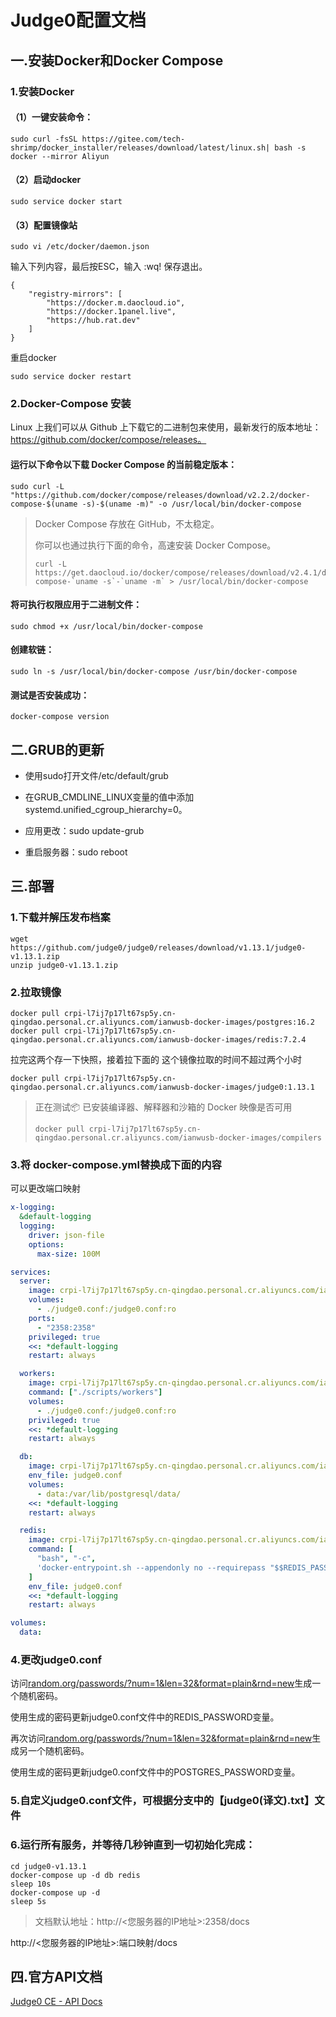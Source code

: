 # Judge0配置文档

## 一.安装Docker和Docker Compose

### 1.安装Docker



#### （1）一键安装命令：

```
sudo curl -fsSL https://gitee.com/tech-shrimp/docker_installer/releases/download/latest/linux.sh| bash -s docker --mirror Aliyun
```

#### （2）启动docker

```
sudo service docker start
```

#### （3）配置镜像站

```
sudo vi /etc/docker/daemon.json
```

输入下列内容，最后按ESC，输入 :wq! 保存退出。

```
{
    "registry-mirrors": [
        "https://docker.m.daocloud.io",
        "https://docker.1panel.live",
        "https://hub.rat.dev"
    ]
}
```

重启docker

```
sudo service docker restart
```

### 2.Docker-Compose 安装

Linux 上我们可以从 Github 上下载它的二进制包来使用，最新发行的版本地址：https://github.com/docker/compose/releases。

#### 运行以下命令以下载 Docker Compose 的当前稳定版本：

```
sudo curl -L "https://github.com/docker/compose/releases/download/v2.2.2/docker-compose-$(uname -s)-$(uname -m)" -o /usr/local/bin/docker-compose
```

> Docker Compose 存放在 GitHub，不太稳定。
>
> 你可以也通过执行下面的命令，高速安装 Docker Compose。
>
> ```
> curl -L https://get.daocloud.io/docker/compose/releases/download/v2.4.1/docker-compose-`uname -s`-`uname -m` > /usr/local/bin/docker-compose
> ```

#### 将可执行权限应用于二进制文件：

```
sudo chmod +x /usr/local/bin/docker-compose
```

#### 创建软链：

```
sudo ln -s /usr/local/bin/docker-compose /usr/bin/docker-compose
```

#### 测试是否安装成功：

```
docker-compose version
```

## 二.GRUB的更新

- 使用sudo打开文件/etc/default/grub

- 在GRUB_CMDLINE_LINUX变量的值中添加systemd.unified_cgroup_hierarchy=0。

- 应用更改：sudo update-grub

- 重启服务器：sudo reboot

## 三.部署

### 1.下载并解压发布档案

```
wget https://github.com/judge0/judge0/releases/download/v1.13.1/judge0-v1.13.1.zip
unzip judge0-v1.13.1.zip
```

### 2.拉取镜像

```
docker pull crpi-l7ij7p17lt67sp5y.cn-qingdao.personal.cr.aliyuncs.com/ianwusb-docker-images/postgres:16.2
docker pull crpi-l7ij7p17lt67sp5y.cn-qingdao.personal.cr.aliyuncs.com/ianwusb-docker-images/redis:7.2.4
```

拉完这两个存一下快照，接着拉下面的 这个镜像拉取的时间不超过两个小时

```
docker pull crpi-l7ij7p17lt67sp5y.cn-qingdao.personal.cr.aliyuncs.com/ianwusb-docker-images/judge0:1.13.1
```

> 正在测试📦 已安装编译器、解释器和沙箱的 Docker 映像是否可用
>
> ```
> docker pull crpi-l7ij7p17lt67sp5y.cn-qingdao.personal.cr.aliyuncs.com/ianwusb-docker-images/compilers
> ```

### 3.将 docker-compose.yml替换成下面的内容

可以更改端口映射

```yml
x-logging:
  &default-logging
  logging:
    driver: json-file
    options:
      max-size: 100M

services:
  server:
    image: crpi-l7ij7p17lt67sp5y.cn-qingdao.personal.cr.aliyuncs.com/ianwusb-docker-images/judge0:1.13.1
    volumes:
      - ./judge0.conf:/judge0.conf:ro
    ports:
      - "2358:2358"
    privileged: true
    <<: *default-logging
    restart: always

  workers:
    image: crpi-l7ij7p17lt67sp5y.cn-qingdao.personal.cr.aliyuncs.com/ianwusb-docker-images/judge0:1.13.1
    command: ["./scripts/workers"]
    volumes:
      - ./judge0.conf:/judge0.conf:ro
    privileged: true
    <<: *default-logging
    restart: always

  db:
    image: crpi-l7ij7p17lt67sp5y.cn-qingdao.personal.cr.aliyuncs.com/ianwusb-docker-images/postgres:16.2
    env_file: judge0.conf
    volumes:
      - data:/var/lib/postgresql/data/
    <<: *default-logging
    restart: always

  redis:
    image: crpi-l7ij7p17lt67sp5y.cn-qingdao.personal.cr.aliyuncs.com/ianwusb-docker-images/redis:7.2.4
    command: [
      "bash", "-c",
      'docker-entrypoint.sh --appendonly no --requirepass "$$REDIS_PASSWORD"'
    ]
    env_file: judge0.conf
    <<: *default-logging
    restart: always

volumes:
  data:
```

### 4.更改judge0.conf

访问[random.org/passwords/?num=1&len=32&format=plain&rnd=new](https://www.random.org/passwords/?num=1&len=32&format=plain&rnd=new)生成一个随机密码。

使用生成的密码更新judge0.conf文件中的REDIS_PASSWORD变量。

再次访问[random.org/passwords/?num=1&len=32&format=plain&rnd=new](https://www.random.org/passwords/?num=1&len=32&format=plain&rnd=new)生成另一个随机密码。

使用生成的密码更新judge0.conf文件中的POSTGRES_PASSWORD变量。

### 5.自定义judge0.conf文件，可根据分支中的【judge0(译文).txt】文件

### 6.运行所有服务，并等待几秒钟直到一切初始化完成：

```
cd judge0-v1.13.1
docker-compose up -d db redis
sleep 10s
docker-compose up -d
sleep 5s
```

> 文档默认地址：http://<您服务器的IP地址>:2358/docs

http://<您服务器的IP地址>:端口映射/docs

## 四.官方API文档

[Judge0 CE - API Docs](https://ce.judge0.com/docs)